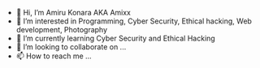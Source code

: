 - 👋 Hi, I’m Amiru Konara AKA Amixx
- 👀 I’m interested in Programming, Cyber Security, Ethical hacking, Web development, Photography    
- 🌱 I’m currently learning Cyber Security and Ethical Hacking
- 💞️ I’m looking to collaborate on ...
- 📫 How to reach me ...

<!---
Amixx311/Amixx311 is a ✨ special ✨ repository because its `README.md` (this file) appears on your GitHub profile.
You can click the Preview link to take a look at your changes.
--->
